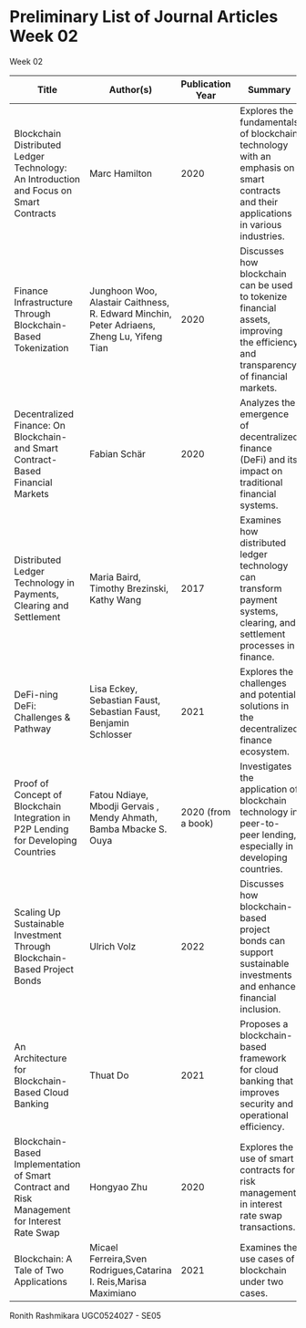 # Preliminary List of Journal Articles Week 02
 Week 02

| Title                                                                 | Author(s)              | Publication Year | Summary                                                                                     | Link                |
|-----------------------------------------------------------------------|------------------------|------------------|---------------------------------------------------------------------------------------------|---------------------|
| Blockchain Distributed Ledger Technology: An Introduction and Focus on Smart Contracts |             Marc Hamilton           | 2020             | Explores the fundamentals of blockchain technology with an emphasis on smart contracts and their applications in various industries. | [https://sci-hub.se/10.1002/jcaf.22421](#)           |
| Finance Infrastructure Through Blockchain-Based Tokenization           |    Junghoon Woo, Alastair Caithness, R. Edward Minchin, Peter Adriaens, Zheng Lu, Yifeng Tian                    | 2020             | Discusses how blockchain can be used to tokenize financial assets, improving the efficiency and transparency of financial markets. | [https://www.researchgate.net/publication/344891648_Finance_infrastructure_through_blockchain-based_tokenization](#)           |
| Decentralized Finance: On Blockchain- and Smart Contract-Based Financial Markets |     Fabian Schär                   | 2020            | Analyzes the emergence of decentralized finance (DeFi) and its impact on traditional financial systems. | [https://www.researchgate.net/publication/340061422_Decentralized_Finance_On_Blockchain-_and_Smart_Contract-based_Financial_Markets?_tp=eyJjb250ZXh0Ijp7ImZpcnN0UGFnZSI6ImxvZ2luIiwicGFnZSI6InNlYXJjaCIsInBvc2l0aW9uIjoicGFnZUhlYWRlciJ9fQ](#)           |
| Distributed Ledger Technology in Payments, Clearing and Settlement     |   Maria Baird, Timothy Brezinski, Kathy Wang                    | 2017             | Examines how distributed ledger technology can transform payment systems, clearing, and settlement processes in finance. | [https://www.researchgate.net/publication/311334858_Distributed_Ledger_Technology_in_Payments_Clearing_and_Settlement?_tp=eyJjb250ZXh0Ijp7ImZpcnN0UGFnZSI6ImxvZ2luIiwicGFnZSI6InNlYXJjaCIsInBvc2l0aW9uIjoicGFnZUhlYWRlciJ9fQ](#)           |
| DeFi-ning DeFi: Challenges & Pathway                                   |     Lisa Eckey, Sebastian Faust, Sebastian Faust, Benjamin Schlosser | 2021             | Explores the challenges and potential solutions in the decentralized finance ecosystem.      | [https://arxiv.org/pdf/2101.05589](#) |
| Proof of Concept of Blockchain Integration in P2P Lending for Developing Countries |    Fatou Ndiaye,  Mbodji Gervais , Mendy Ahmath, Bamba Mbacke S. Ouya  | 2020  (from a book)            | Investigates the application of blockchain technology in peer-to-peer lending, especially in developing countries. | [https://sci-hub.se/10.1007/978-3-030-41593-8_5](#)           |
| Scaling Up Sustainable Investment Through Blockchain-Based Project Bonds |      Ulrich Volz                  | 2022             | Discusses how blockchain-based project bonds can support sustainable investments and enhance financial inclusion. | [https://www.researchgate.net/publication/353267204_Scaling_up_sustainable_investment_through_blockchain-based_project_bonds](#)           |
| An Architecture for Blockchain-Based Cloud Banking                     |  Thuat Do                      | 2021             | Proposes a blockchain-based framework for cloud banking that improves security and operational efficiency. | [https://www.researchgate.net/publication/353052256_An_Architecture_for_Blockchain-Based_Cloud_Banking](#)           |
| Blockchain-Based Implementation of Smart Contract and Risk Management for Interest Rate Swap |                     Hongyao Zhu   | 2020             | Explores the use of smart contracts for risk management in interest rate swap transactions. | [https://sci-hub.se/10.1007/978-981-15-3278-8_14](#)           |
| Blockchain: A Tale of Two Applications |    Micael Ferreira,Sven Rodrigues,Catarina I. Reis,Marisa Maximiano                    | 2021             | Examines the use cases of blockchain under two cases. | [https://www.researchgate.net/publication/327413406_Blockchain_A_Tale_of_Two_Applications?_tp=eyJjb250ZXh0Ijp7ImZpcnN0UGFnZSI6InB1YmxpY2F0aW9uIiwicGFnZSI6InNlYXJjaCIsInBvc2l0aW9uIjoicGFnZUhlYWRlciJ9fQ](#)           |

Ronith Rashmikara 
UGC0524027 - SE05
